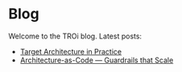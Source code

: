 # Blog

Welcome to the TROi blog. Latest posts:

- [Target Architecture in Practice](posts/2023-11-15-target-architecture-in-practice.md)
- [Architecture-as-Code — Guardrails that Scale](posts/2024-02-10-architecture-as-code-guardrails.md)
